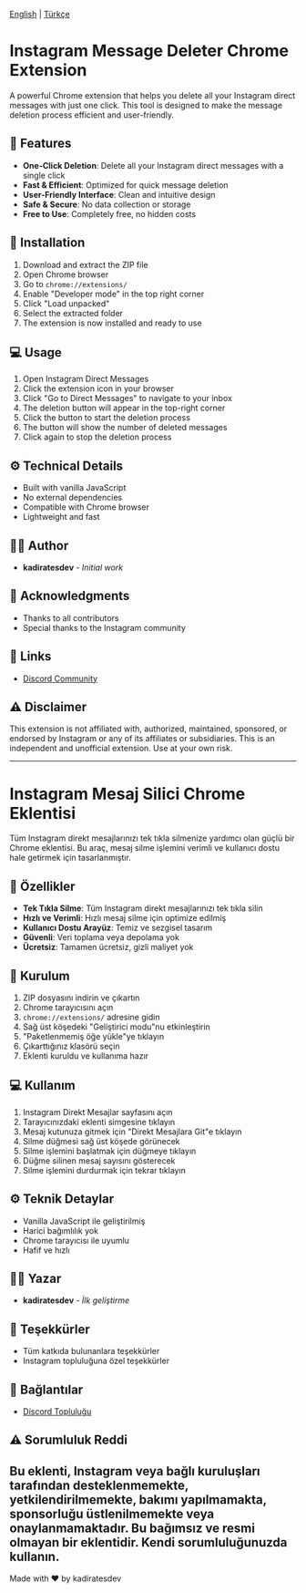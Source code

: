 [English](#english) | [Türkçe](#turkish)

<a name="english"></a>
# Instagram Message Deleter Chrome Extension

A powerful Chrome extension that helps you delete all your Instagram direct messages with just one click. This tool is designed to make the message deletion process efficient and user-friendly.

## 🌟 Features

- **One-Click Deletion**: Delete all your Instagram direct messages with a single click
- **Fast & Efficient**: Optimized for quick message deletion
- **User-Friendly Interface**: Clean and intuitive design
- **Safe & Secure**: No data collection or storage
- **Free to Use**: Completely free, no hidden costs

## 🚀 Installation

1. Download and extract the ZIP file
2. Open Chrome browser
3. Go to `chrome://extensions/`
4. Enable "Developer mode" in the top right corner
5. Click "Load unpacked"
6. Select the extracted folder
7. The extension is now installed and ready to use

## 💻 Usage

1. Open Instagram Direct Messages
2. Click the extension icon in your browser
3. Click "Go to Direct Messages" to navigate to your inbox
4. The deletion button will appear in the top-right corner
5. Click the button to start the deletion process
6. The button will show the number of deleted messages
7. Click again to stop the deletion process

## ⚙️ Technical Details

- Built with vanilla JavaScript
- No external dependencies
- Compatible with Chrome browser
- Lightweight and fast

## 👨‍💻 Author

- **kadiratesdev** - *Initial work*

## 🙏 Acknowledgments

- Thanks to all contributors
- Special thanks to the Instagram community

## 🔗 Links

- [Discord Community](https://discord.gg/roninrp)

## ⚠️ Disclaimer

This extension is not affiliated with, authorized, maintained, sponsored, or endorsed by Instagram or any of its affiliates or subsidiaries. This is an independent and unofficial extension. Use at your own risk.

---

<a name="turkish"></a>
# Instagram Mesaj Silici Chrome Eklentisi

Tüm Instagram direkt mesajlarınızı tek tıkla silmenize yardımcı olan güçlü bir Chrome eklentisi. Bu araç, mesaj silme işlemini verimli ve kullanıcı dostu hale getirmek için tasarlanmıştır.

## 🌟 Özellikler

- **Tek Tıkla Silme**: Tüm Instagram direkt mesajlarınızı tek tıkla silin
- **Hızlı ve Verimli**: Hızlı mesaj silme için optimize edilmiş
- **Kullanıcı Dostu Arayüz**: Temiz ve sezgisel tasarım
- **Güvenli**: Veri toplama veya depolama yok
- **Ücretsiz**: Tamamen ücretsiz, gizli maliyet yok

## 🚀 Kurulum

1. ZIP dosyasını indirin ve çıkartın
2. Chrome tarayıcısını açın
3. `chrome://extensions/` adresine gidin
4. Sağ üst köşedeki "Geliştirici modu"nu etkinleştirin
5. "Paketlenmemiş öğe yükle"ye tıklayın
6. Çıkarttığınız klasörü seçin
7. Eklenti kuruldu ve kullanıma hazır

## 💻 Kullanım

1. Instagram Direkt Mesajlar sayfasını açın
2. Tarayıcınızdaki eklenti simgesine tıklayın
3. Mesaj kutunuza gitmek için "Direkt Mesajlara Git"e tıklayın
4. Silme düğmesi sağ üst köşede görünecek
5. Silme işlemini başlatmak için düğmeye tıklayın
6. Düğme silinen mesaj sayısını gösterecek
7. Silme işlemini durdurmak için tekrar tıklayın

## ⚙️ Teknik Detaylar

- Vanilla JavaScript ile geliştirilmiş
- Harici bağımlılık yok
- Chrome tarayıcısı ile uyumlu
- Hafif ve hızlı

## 👨‍💻 Yazar

- **kadiratesdev** - *İlk geliştirme*

## 🙏 Teşekkürler

- Tüm katkıda bulunanlara teşekkürler
- Instagram topluluğuna özel teşekkürler

## 🔗 Bağlantılar

- [Discord Topluluğu](https://discord.gg/roninrp)

## ⚠️ Sorumluluk Reddi

Bu eklenti, Instagram veya bağlı kuruluşları tarafından desteklenmemekte, yetkilendirilmemekte, bakımı yapılmamakta, sponsorluğu üstlenilmemekte veya onaylanmamaktadır. Bu bağımsız ve resmi olmayan bir eklentidir. Kendi sorumluluğunuzda kullanın.
---

Made with ❤️ by kadiratesdev
